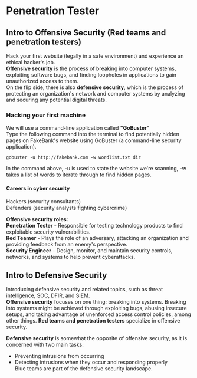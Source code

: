# Penetration Tester

## Intro to Offensive Security (Red teams and penetration testers)
Hack your first website (legally in a safe environment) and experience an ethical hacker's job.  
**Offensive security** is the process of breaking into computer systems, exploiting software bugs, and finding loopholes in applications to gain unauthorized access to them.   
On the flip side, there is also **defensive security**, which is the process of protecting an organization's network and computer systems by analyzing and securing any potential digital threats.  

### Hacking your first machine
We will use a command-line application called **"GoBuster"**  
Type the following command into the terminal to find potentially hidden pages on FakeBank's website using GoBuster (a command-line security application).

```gobuster -u http://fakebank.com -w wordlist.txt dir```  

In the command above, -u is used to state the website we're scanning, -w takes a list of words to iterate through to find hidden pages.

#### Careers in cyber security  
Hackers (security consultants)  
Defenders (security analysts fighting cybercrime)  

**Offensive security roles:**  
**Penetration Tester** - Responsible for testing technology products to find exploitable security vulnerabilities.  
**Red Teamer** - Plays the role of an adversary, attacking an organization and providing feedback from an enemy's perspective.  
**Security Engineer** - Design, monitor, and maintain security controls, networks, and systems to help prevent cyberattacks.  

## Intro to Defensive Security  
Introducing defensive security and related topics, such as threat intelligence, SOC, DFIR, and SIEM.  
**Offensive security** focuses on one thing: breaking into systems. Breaking into systems might be achieved through exploiting bugs, abusing insecure setups, and taking advantage of unenforced access control policies, among other things. **Red teams and penetration testers** specialize in offensive security.

**Defensive security** is somewhat the opposite of offensive security, as it is concerned with two main tasks:  
- Preventing intrusions from occurring  
- Detecting intrusions when they occur and responding properly  
Blue teams are part of the defensive security landscape.
